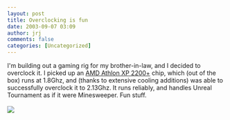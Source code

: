 ```yaml
---
layout: post
title: Overclocking is fun
date: 2003-09-07 03:09
author: jrj
comments: false
categories: [Uncategorized]
---
```

I'm building out a gaming rig for my brother-in-law, and I decided to overclock it. I picked up an <a href="http://www.amd.com/us-en/Processors/ProductInformation/0,,30_118_3734,00.html" target="_blank">AMD Athlon XP 2200+</a> chip, which (out of the box) runs at 1.8Ghz, and (thanks to extensive cooling additions) was able to successfully overclock it to 2.13Ghz. It runs reliably, and handles Unreal Tournament as if it were Minesweeper. Fun stuff.
<br />
<br /><img src="http://www.jrj.org/overclocked.GIF" />
